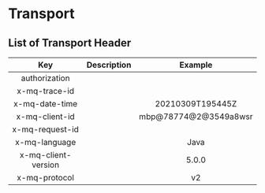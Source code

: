 # Transport

## List of Transport Header

<div align="center">

|         Key         | Description |        Example        |
| :-----------------: | :---------: | :-------------------: |
|    authorization    |             |                       |
|    x-mq-trace-id    |             |                       |
|   x-mq-date-time    |             |   20210309T195445Z    |
|   x-mq-client-id    |             | mbp@78774@2@3549a8wsr |
|   x-mq-request-id   |             |                       |
|    x-mq-language    |             |         Java          |
| x-mq-client-version |             |         5.0.0         |
|    x-mq-protocol    |             |          v2           |
